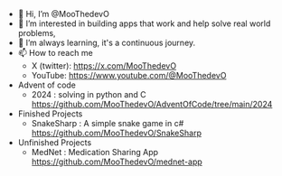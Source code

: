   - 👋 Hi, I’m @MooThedevO
- 👀 I’m interested in building apps that work and help solve real world problems,
- 🌱 I’m always learning, it's a continuous journey.
- 📫 How to reach me
  - X (twitter): https://x.com/MooThedevO
  - YouTube: https://www.youtube.com/@MooThedevO
- Advent of code
    - 2024 : solving in python and C   https://github.com/MooThedevO/AdventOfCode/tree/main/2024
- Finished Projects
    - SnakeSharp : A simple snake game in c# https://github.com/MooThedevO/SnakeSharp
- Unfinished Projects
    - MedNet : Medication Sharing App https://github.com/MooThedevO/mednet-app
<!---
MooThedevO/MooThedevO is a ✨ special ✨ repository because its `README.md` (this file) appears on your GitHub profile.
You can click the Preview link to take a look at your changes.
--->
